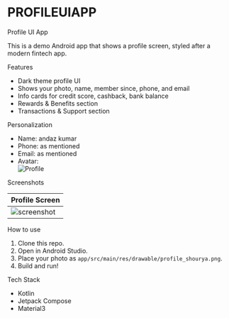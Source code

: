 # PROFILEUIAPP
Profile UI App

This is a demo Android app that shows a profile screen, styled after a modern fintech app.

 Features
- Dark theme profile UI
- Shows your photo, name, member since, phone, and email
- Info cards for credit score, cashback, bank balance
- Rewards & Benefits section
- Transactions & Support section

 Personalization

- Name: andaz kumar
- Phone: as mentioned
- Email: as mentioned
- Avatar:  
  ![Profile](app/src/main/res/drawable/profile)

 Screenshots

| Profile Screen |
|---|
| ![screenshot](screenshots/profile_ui_screenshot.png) |

 How to use

1. Clone this repo.
2. Open in Android Studio.
3. Place your photo as `app/src/main/res/drawable/profile_shourya.png`.
4. Build and run!

 Tech Stack

- Kotlin
- Jetpack Compose
- Material3
